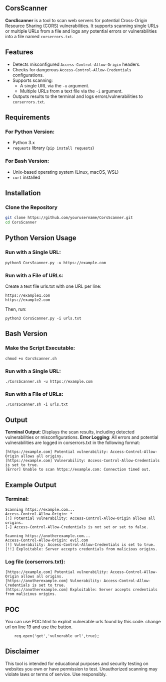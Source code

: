 ## CorsScanner
**CorsScanner** is a tool to scan web servers for potential Cross-Origin Resource Sharing (CORS) vulnerabilities. It supports scanning single URLs or multiple URLs from a file and logs any potential errors or vulnerabilities into a file named `corserrors.txt`.

## Features

- Detects misconfigured `Access-Control-Allow-Origin` headers.
- Checks for dangerous `Access-Control-Allow-Credentials` configurations.
- Supports scanning:
  - A single URL via the `-u` argument.
  - Multiple URLs from a text file via the `-i` argument.
- Outputs results to the terminal and logs errors/vulnerabilities to `corserrors.txt`.

## Requirements

### For Python Version:
- Python 3.x
- `requests` library (`pip install requests`)

### For Bash Version:
- Unix-based operating system (Linux, macOS, WSL)
- `curl` installed

## Installation 

### Clone the Repository
```bash
git clone https://github.com/yourusername/CorsScanner.git
cd CorsScanner
```
## Python Version Usage

### Run with a Single URL:
```
python3 CorsScanner.py -u https://example.com
```
### Run with a File of URLs:
Create a text file urls.txt with one URL per line:
```
https://example1.com
https://example2.com
```
Then, run:
```
python3 CorsScanner.py -i urls.txt
```
## Bash Version
### Make the Script Executable:
```
chmod +x CorsScanner.sh
```
### Run with a Single URL:
```
./CorsScanner.sh -u https://example.com
```
### Run with a File of URLs:
```
./CorsScanner.sh -i urls.txt
```

## Output

**Terminal Output**: Displays the scan results, including detected vulnerabilities or misconfigurations.
**Error Logging**: All errors and potential vulnerabilities are logged in corserrors.txt in the following format:
```
[https://example.com] Potential vulnerability: Access-Control-Allow-Origin allows all origins.
[https://example.com] Vulnerability: Access-Control-Allow-Credentials is set to true.
[Error] Unable to scan https://example.com: Connection timed out.
```
## Example Output
### Terminal:
```
Scanning https://example.com...
Access-Control-Allow-Origin: *
[!] Potential vulnerability: Access-Control-Allow-Origin allows all origins.
[-] Access-Control-Allow-Credentials is not set or set to false.

Scanning https://anotherexample.com...
Access-Control-Allow-Origin: evil.com
[!] Vulnerability: Access-Control-Allow-Credentials is set to true.
[!!] Exploitable: Server accepts credentials from malicious origins.
```
### Log file (corserrors.txt):
```
[https://example.com] Potential vulnerability: Access-Control-Allow-Origin allows all origins.
[https://anotherexample.com] Vulnerability: Access-Control-Allow-Credentials is set to true.
[https://anotherexample.com] Exploitable: Server accepts credentials from malicious origins.
```
## POC
You can use POC.html to exploit vulnerable urls found by this code. change url on line 19 and use the button.
```
    req.open('get','vulnerable url',true);
```
## Disclaimer
This tool is intended for educational purposes and security testing on websites you own or have permission to test. Unauthorized scanning may violate laws or terms of service. Use responsibly.
